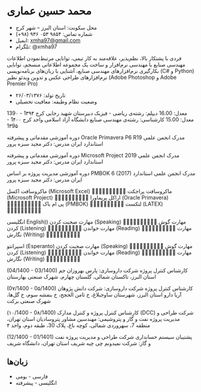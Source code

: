 # محمد حسین عماری
* محل سکونت:	استان البرز – شهر کرج
* شماره تماس:	۹۸۵۴ ۰۵۳ ۹۳۶ (۹۸+)
* ایمیل:	xmha97@gmail.com
* تلگرام:	@xmha97

فردی با پشتکار بالا، نظم‌پذیر، علاقه‌مند به کار تیمی، توانایی مرتبط‌نمودن اطلاعات مهندسی صنایع با مهندسی نرم‌افزار و ساخت یک مجموعه اطلاعاتی منسجم، توانایی بکارگیری نرم‌افزارهای مهندسی صنایع، آشنایی با زبان‌های برنامه‌نویسی (C# و Python) نرم‌افزارهای طراحی عکس و تدوین ویدئو نظیر (Adobe Photoshop و Adobe Premier Pro)
* تاریخ تولد: ۲۶/۰۳/۱۳۷۶
* وضعیت نظام وظیفه: معافیت تحصیلی

معدل: 16.00	دیپلم: رشته‌ی ریاضی - فیزیک
دبیرستان شهید رجایی کرج	1۳۹۴ - 139۰
معدل: 15.00	کارشناسی: رشته‌ی مهندسی صنایع
دانشگاه آزاد اسلامی واحد کرج	1۴۰۰ - 1۳9۵

دوره آموزشی مقدماتی و پیشرفته Oracle Primavera P6 R19
مدرک انجمن علمی استاندارد ایران
مدرس: دکتر مجید سبزه پرور

دوره آموزشی مقدماتی و پیشرفته Microsoft Project 2019
مدرک انجمن علمی استاندارد ایران
مدرس: دکتر مجید سبزه پرور

دوره آموزشی مدیریت پروژه بر اساس PMBOK 6 (2017)
مدرک انجمن علمی استاندارد ایران
مدرس: دکتر مجید سبزه پرور

ماکروسافت اکسل (Microsoft Excel)					
ماکروسافت پراجکت (Microsoft Project)					
اراکل پریماورا (Oracle Primavera)					
پی ام باک (PMBOK)					
لتکست (LATEX)					

انگلیسی English))
مهارت صحبت کردن (Speaking)					
مهارت گوش کردن (Listening)					
مهارت خواندن (Reading)					
مهارت نگارش (Writing)					

اسپرانتو (Esperanto) 
مهارت صحبت کردن (Speaking)					
مهارت گوش کردن (Listening)					
مهارت خواندن (Reading)					
مهارت نگارش (Writing)					

(04/1400 - 03/1400)	کارشناس کنترل پروژه
شرکت داروسازی: پارس بهروزان جم
استان البرز، تاکستان شمالی، گلستان چهارم، شهرک صنعتی بهارستان

(0۷/1400 - 0۵/1400)	کارشناس کنترل پروژه
شرکت داروسازی: شرکت دانش پژوهان آریا دارو
استان البرز، شهرستان ساوجبلاغ، خ ثامن الحجج، خ بنفشه سوم، خ گل‌ها، شهرک صنعتی برکت

(۱۰/1400 - 0۸/1400)	کارشناس کنترل پروژه و کنترل مدارک (DCC)
شرکت طراحی و مدیریت پروژه نفت و گاز و پتروشیمی: مهندسین مشاور پتروسادیان
استان تهران، منطقه 7، سهروردی شمالی، کوچه باغ، پلاک 30، طبقه دوم، واحد ۴

(12/1400 - 01/1401)	پشتیبان سیستم حسابداری
شرکت طراحی و مدیریت پروژه نفت و گاز: شرکت نمیدونم چی چیه شریف
استان تهران، دانشگاه شریف


## زبان‌ها

* فارسی - بومی
* انگلیسی - پیشرفته

